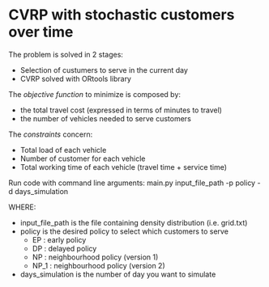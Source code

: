# CVRP with stochastic customers over time

The problem is solved in 2 stages:
- Selection of custumers to serve in the current day
- CVRP solved with ORtools library

The *objective function* to minimize is composed by:
- the total travel cost (expressed in terms of minutes to travel)
- the number of vehicles needed to serve customers

The *constraints* concern:
- Total load of each vehicle
- Number of customer for each vehicle
- Total working time of each vehicle (travel time + service time)

Run code with command line arguments:
main.py input_file_path -p policy -d days_simulation

WHERE:
- input_file_path is the file containing density distribution (i.e. grid.txt)
- policy is the desired policy to select which customers to serve
    - EP : early policy
    - DP : delayed policy
    - NP : neighbourhood policy (version 1)
    - NP_1 : neighbourhood policy (version 2)
- days_simulation is the number of day you want to simulate

